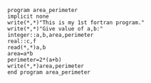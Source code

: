         program area_perimeter
        implicit none        
        write(*,*)"This is my 1st fortran program."
        write(*,*)"Give value of a,b:"
        integer::a,b,area,perimeter
        real::c,f
        read(*,*)a,b
        area=a*b
        perimeter=2*(a+b)
        write(*,*)area,perimeter
        end program area_perimeter
